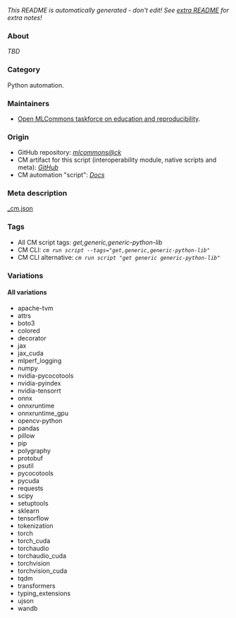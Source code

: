 *This README is automatically generated - don't edit! See [extra README](README-extra.md) for extra notes!*

### About

*TBD*

### Category

Python automation.

### Maintainers

* [Open MLCommons taskforce on education and reproducibility](https://github.com/mlcommons/ck/blob/master/docs/mlperf-education-workgroup.md).

### Origin

* GitHub repository: *[mlcommons@ck](https://github.com/mlcommons/ck/tree/master/cm-mlops)*
* CM artifact for this script (interoperability module, native scripts and meta): *[GitHub](https://github.com/mlcommons/ck/tree/master/cm-mlops/script/get-generic-python-lib)*
* CM automation "script": *[Docs](https://github.com/octoml/ck/blob/master/docs/list_of_automations.md#script)*


### Meta description
[_cm.json](_cm.json)


### Tags
* All CM script tags: *get,generic,generic-python-lib*
* CM CLI: *`cm run script --tags="get,generic,generic-python-lib"`*
* CM CLI alternative: *`cm run script "get generic generic-python-lib"`*


### Variations
#### All variations
* apache-tvm
* attrs
* boto3
* colored
* decorator
* jax
* jax_cuda
* mlperf_logging
* numpy
* nvidia-pycocotools
* nvidia-pyindex
* nvidia-tensorrt
* onnx
* onnxruntime
* onnxruntime_gpu
* opencv-python
* pandas
* pillow
* pip
* polygraphy
* protobuf
* psutil
* pycocotools
* pycuda
* requests
* scipy
* setuptools
* sklearn
* tensorflow
* tokenization
* torch
* torch_cuda
* torchaudio
* torchaudio_cuda
* torchvision
* torchvision_cuda
* tqdm
* transformers
* typing_extensions
* ujson
* wandb